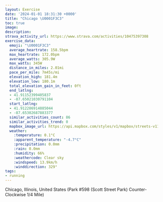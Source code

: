 ```yaml
---
layout: Exercise
date: '2024-01-01 18:31:30 +0000'
title: "Chicago \U0001F3C3"
toc: true
image:
description:
strava_activity_url: https://www.strava.com/activities/10475397308
exercise_data:
  emoji: "\U0001F3C3"
  average_heartrate: 158.5bpm
  max_heartrate: 172.0bpm
  average_watts: 305.9W
  max_watts: 345W
  distance_in_miles: 2.01mi
  pace_per_mile: 7m45s/mi
  elevation_high: 181.4m
  elevation_low: 180.1m
  total_elevation_gain_in_feet: 0ft
  end_latlng:
  - 41.91152399405837
  - -87.65021030791104
  start_latlng:
  - 41.912286914885044
  - -87.65302687883377
  similar_activities_count: 86
  similar_activities_trend: 0
  mapbox_image_url: https://api.mapbox.com/styles/v1/mapbox/streets-v11/static/path-5+787af2-1.0(g%7Bx~Fhl~uO%3FiBKo%40DQDKZg%40l%40y%40%60%40w%40NoCFg%40H_%40%3FqJEsCB%5BZG%40KGqFBmCCg%40DWFKTAVBbA%3FJHF~%40%3FbEDTFJLNXL%5CEd%40%3FZGPMLQDQ%3FO%3FyACoACOKSSQUGs%40Bi%40HOJKRELAd%40B~CFRHJPLJDJ%3FdACPCRONSFYEaDAOGWW%5BQGYAa%40Bg%40FSLKRETAP%40~ADdABNPZRJJBn%40An%40IJGP%5BDWBgAGkBGUW%5BSII%3Fy%40D_%40FKDKPK%60%40BxAAh%40Dt%40%40HJRZTJ%40PAj%40%3FPCZQLSFO%40%5B%3F%7B%40GmBKWGKQKKEqA%40k%40AOEOME%3FMBwADKBCHAHDrADzB%3FfIBz%40DhFC~%40%40pB),pin-s-s+e5b22e(-87.65141,41.91172),pin-s-f+89ae00(-87.64873999999999,41.910829999999976)/auto/800x800?access_token=pk.eyJ1Ijoiam9zaGJlY2ttYW4iLCJhIjoiY205eWR2aDd1MWZ6djJrbXc4a3M0bWZleiJ9.XiG9OWkNcZk2QzjJbxLB4A
  weather:
    :temperature: 0.1°C
    :apparent_temperature: "-4.7°C"
    :precipitation: 0.0mm
    :rain: 0.0mm
    :humidity: 66%
    :weathercode: Clear sky
    :windspeed: 13.9km/h
    :winddirection: 329°
tags:
- running
---
```

Chicago, Illinois, United States (Park #598 (Scott Street Park) Counter-Clockwise 1/4 Mile)
